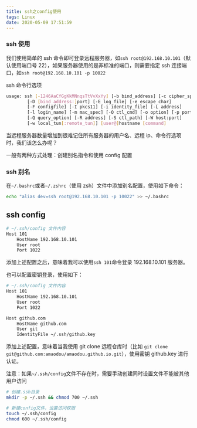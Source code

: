 ```yaml
---
title: ssh之config使用
tags: Linux
date: 2020-05-09 17:51:59
---
```


### ssh 使用

我们使用简单的 ssh 命令即可登录远程服务器，如`ssh root@192.168.10.101`（默认使用端口号 22），如果服务器使用的是非标准的端口，则需要指定 ssh 连接端口，如`ssh root@192.168.10.101 -p 10022`

ssh 命令行选项

```bash
usage: ssh [-1246AaCfGgKkMNnqsTtVvXxYy] [-b bind_address] [-c cipher_spec]
        [-D [bind_address:]port] [-E log_file] [-e escape_char]
        [-F configfile] [-I pkcs11] [-i identity_file] [-L address]
        [-l login_name] [-m mac_spec] [-O ctl_cmd] [-o option] [-p port]
        [-Q query_option] [-R address] [-S ctl_path] [-W host:port]
        [-w local_tun[:remote_tun]] [user@]hostname [command]
```

当远程服务器数量增加到很难记住所有服务器的用户名、远程 ip、命令行选项时，我们该怎么办呢？

一般有两种方式处理：创建别名指令和使用 config 配置

### ssh 别名

在`~/.bashrc`或者`~/.zshrc`（使用 zsh）文件中添加别名配置，使用如下命令：

```bash
echo "alias dev=ssh root@192.168.10.101 -p 10022" >> ~/.bashrc
```

## ssh config

```bash
# ~/.ssh/config 文件内容
Host 101
    HostName 192.168.10.101
    User root
    Port 1022
```

添加上述配置之后，意味着我可以使用`ssh 101`命令登录 192.168.10.101 服务器。

也可以配置密钥登录，使用如下：

```bash
# ~/.ssh/config 文件内容
Host 101
    HostName 192.168.10.101
    User root
    Port 1022

Host github.com
    HostName github.com
    User git
    IdentityFile ~/.ssh/github.key
```

添加上述配置，意味着当我使用 git clone 远程仓库时（比如 `git clone git@github.com:amaodou/amaodou.github.io.git`），使用密钥 github.key 进行认证。

注意：如果`~/.ssh/config`文件不存在时，需要手动创建同时设置文件不能被其他用户访问

```bash
# 创建.ssh目录
mkdir -p ~/.ssh && chmod 700 ~/.ssh

# 新建config文件，设置访问权限
touch ~/.ssh/config
chmod 600 ~/.ssh/config
```

